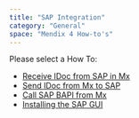 ```yaml
---
title: "SAP Integration"
category: "General"
space: "Mendix 4 How-to's"
---
```

Please select a How To:

*   [Receive IDoc from SAP in Mx](receive-idoc-from-sap-in-mx)
*   [Send IDoc from Mx to SAP](send-idoc-from-mx-to-sap)
*   [Call SAP BAPI from Mx](call-sap-bapi-from-mx)
*   [Installing the SAP GUI](installing-the-sap-gui)
